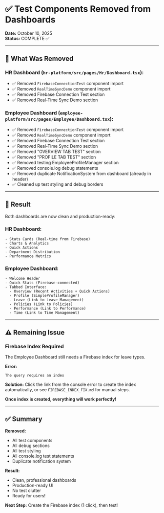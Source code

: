 # ✅ Test Components Removed from Dashboards

**Date:** October 10, 2025  
**Status:** COMPLETE ✅

---

## 🧹 What Was Removed

### HR Dashboard (`hr-platform/src/pages/Hr/Dashboard.tsx`):
- ✅ Removed `FirebaseConnectionTest` component import
- ✅ Removed `RealTimeSyncDemo` component import  
- ✅ Removed Firebase Connection Test section
- ✅ Removed Real-Time Sync Demo section

### Employee Dashboard (`employee-platform/src/pages/Employee/Dashboard.tsx`):
- ✅ Removed `FirebaseConnectionTest` component import
- ✅ Removed `RealTimeSyncDemo` component import
- ✅ Removed Firebase Connection Test section
- ✅ Removed Real-Time Sync Demo section
- ✅ Removed "OVERVIEW TAB TEST" section
- ✅ Removed "PROFILE TAB TEST" section
- ✅ Removed testing EmployeeProfileManager section
- ✅ Removed console.log debug statements
- ✅ Removed duplicate NotificationSystem from dashboard (already in header)
- ✅ Cleaned up test styling and debug borders

---

## 🎯 Result

Both dashboards are now clean and production-ready:

### HR Dashboard:
```
- Stats Cards (Real-time from Firebase)
- Charts & Analytics
- Quick Actions
- Department Distribution
- Performance Metrics
```

### Employee Dashboard:
```
- Welcome Header
- Quick Stats (Firebase-connected)
- Tabbed Interface:
  - Overview (Recent Activities + Quick Actions)
  - Profile (SimpleProfileManager)
  - Leave (Link to Leave Management)
  - Policies (Link to Policies)
  - Performance (Link to Performance)
  - Time (Link to Time Management)
```

---

## ⚠️ Remaining Issue

### Firebase Index Required

The Employee Dashboard still needs a Firebase index for leave types.

**Error:**
```
The query requires an index
```

**Solution:**
Click the link from the console error to create the index automatically, or see `FIREBASE_INDEX_FIX.md` for manual steps.

**Once index is created, everything will work perfectly!**

---

## ✅ Summary

**Removed:**
- All test components
- All debug sections  
- All test styling
- All console.log test statements
- Duplicate notification system

**Result:**
- Clean, professional dashboards
- Production-ready UI
- No test clutter
- Ready for users!

**Next Step:**
Create the Firebase index (1 click), then test!







